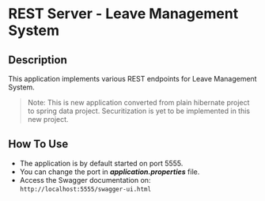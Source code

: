 # REST Server - Leave Management System

## Description

This application implements various REST endpoints for Leave Management System.

> Note: This is new application converted from plain hibernate project to spring data project. Securitization is yet to be implemented in this new project.

## How To Use

- The application is by default started on port 5555.
- You can change the port in ***application.properties*** file.
- Access the Swagger documentation on:
`http://localhost:5555/swagger-ui.html`
